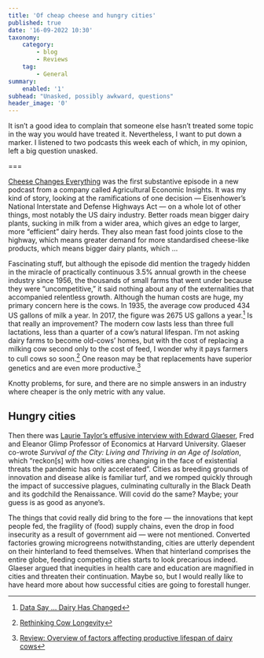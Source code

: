 ```yaml
---
title: 'Of cheap cheese and hungry cities'
published: true
date: '16-09-2022 10:30'
taxonomy:
    category:
        - blog
        - Reviews
    tag:
        - General
summary:
    enabled: '1'
subhead: "Unasked, possibly awkward, questions"
header_image: '0'
---
```


It isn’t a good idea to complain that someone else hasn’t treated some topic in the way you would have treated it. Nevertheless, I want to put down a marker. I listened to two podcasts this week each of which, in my opinion, left a big question unasked.

===

[Cheese Changes Everything](https://www.buzzsprout.com/2010962/10872664-cheese-changes-everything-june-29-1956) was the first substantive episode in a new podcast from a company called Agricultural Economic Insights. It was my kind of story, looking at the ramifications of one decision — Eisenhower’s National Interstate and Defense Highways Act — on a whole lot of other things, most notably the US dairy industry. Better roads mean bigger dairy plants, sucking in milk from a wider area, which gives an edge to larger, more “efficient” dairy herds. They also mean fast food joints close to the highway, which means greater demand for more standardised cheese-like products, which means bigger dairy plants, which …

Fascinating stuff, but although the episode did mention the tragedy hidden in the miracle of practically continuous 3.5% annual growth in the cheese industry since 1956, the thousands of small farms that went under because they were “uncompetitive,” it said nothing about any of the externalities that accompanied relentless growth. Although the human costs are huge, my primary concern here is the cows. In 1935, the average cow produced 434 US gallons of milk a year. In 2017, the figure was 2675 US gallons a year.[^1] Is that really an improvement? The modern cow lasts less than three full lactations, less than a quarter of a cow’s natural lifespan. I’m not asking dairy farms to become old-cows’ homes, but with the cost of replacing a milking cow second only to the cost of feed, I wonder why it pays farmers to cull cows so soon.[^2] One reason may be that replacements have superior genetics and are even more productive.[^3]

Knotty problems, for sure, and there are no simple answers in an industry where cheaper is the only metric with any value.

## Hungry cities

Then there was [Laurie Taylor’s effusive interview with Edward Glaeser](https://www.bbc.co.uk/programmes/m001brpj), Fred and Eleanor Glimp Professor of Economics at Harvard University. Glaeser co-wrote _Survival of the City: Living and Thriving in an Age of Isolation_, which “reckon[s] with how cities are changing in the face of existential threats the pandemic has only accelerated”. Cities as breeding grounds of innovation and disease alike is familiar turf, and we romped quickly through the impact of successive plagues, culminating culturally in the Black Death and its godchild the Renaissance. Will covid do the same? Maybe; your guess is as good as anyone’s. 

The things that covid really did bring to the fore — the innovations that kept people fed, the fragility of (food) supply chains, even the drop in food insecurity as a result of government aid — were not mentioned. Converted factories growing microgreens notwithstanding, cities are utterly dependent on their hinterland to feed themselves. When that hinterland comprises the entire globe, feeding competing cities starts to look precarious indeed. Glaeser argued that inequities in health care and education are magnified in cities and threaten their continuation. Maybe so, but I would really like to have heard more about how successful cities are going to forestall hunger.



[^1]: [Data Say … Dairy Has Changed](https://www.usda.gov/media/blog/2020/06/18/data-saydairy-has-changed)

[^2]: [Rethinking Cow Longevity](https://extension.umd.edu/resource/rethinking-cow-longevity)

[^3]: [Review: Overview of factors affecting productive lifespan of dairy cows](https://www.cambridge.org/core/journals/animal/article/review-overview-of-factors-affecting-productive-lifespan-of-dairy-cows/EF3D233CB84CE8AE36769A1966C67C34)